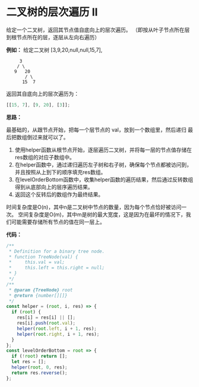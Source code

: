 # 二叉树的层次遍历 II

给定一个二叉树，返回其节点值自底向上的层次遍历。 （即按从叶子节点所在层到根节点所在的层，逐层从左向右遍历）

**例如：**
给定二叉树 [3,9,20,null,null,15,7],

```
     3
    / \
   9   20
       / \
      15  7
```

返回其自底向上的层次遍历为：

```js
[[15, 7], [9, 20], [3]];
```

**思路：**

最基础的，从跟节点开始，把每一个层节点的 val，放到一个数组里，然后递归
最后把数组倒过来就可以了。

1. 使用helper函数从根节点开始，逐层遍历二叉树，并将每一层的节点值存储在res数组的对应子数组中。
2. 在helper函数中，通过递归遍历左子树和右子树，确保每个节点都被访问到，并且按照从上到下的顺序填充res数组。
3. 在levelOrderBottom函数中，收集helper函数的遍历结果，然后通过反转数组得到从底部向上的层序遍历结果。
4. 返回这个反转后的数组作为最终结果。

时间复杂度是O(n)，其中n是二叉树中节点的数量，因为每个节点恰好被访问一次。
空间复杂度是O(m)，其中m是树的最大宽度，这是因为在最坏的情况下，我们可能需要存储所有节点的值在同一层上。

**代码：**

```js
/**
 * Definition for a binary tree node.
 * function TreeNode(val) {
 *     this.val = val;
 *     this.left = this.right = null;
 * }
 */
/**
 * @param {TreeNode} root
 * @return {number[][]}
 */
const helper = (root, i, res) => {
  if (root) {
    res[i] = res[i] || [];
    res[i].push(root.val);
    helper(root.left, i + 1, res);
    helper(root.right, i + 1, res);
  }
};
const levelOrderBottom = root => {
  if (!root) return [];
  let res = [];
  helper(root, 0, res);
  return res.reverse();
};
```
